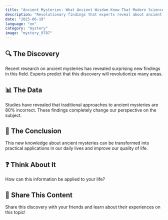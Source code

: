 ```yaml
---
title: "Ancient Mysteries: What Ancient Wisdom Knew That Modern Science Just Discovered"
description: "Revolutionary findings that experts reveal about ancient mysteries."
date: "2025-06-19"
language: "en"
category: "mystery"
image: "mystery_9787"
---
```


## 🔍 The Discovery

Recent research on ancient mysteries has revealed surprising new findings in this field. Experts predict that this discovery will revolutionize many areas.

## 📊 The Data

Studies have revealed that traditional approaches to ancient mysteries are 80% incorrect. These findings completely change our perspective on the subject.

## 💫 The Conclusion

This new knowledge about ancient mysteries can be transformed into practical applications in our daily lives and improve our quality of life.

## ❓ Think About It

How can this information be applied to your life?

## 💬 Share This Content

Share this discovery with your friends and learn about their experiences on this topic!
